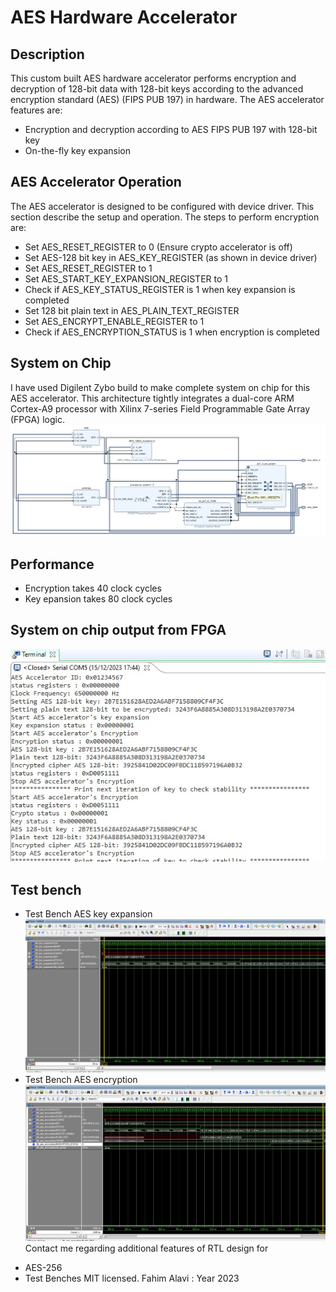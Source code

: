 # AES Hardware Accelerator 
## Description
This custom built AES hardware accelerator performs encryption and decryption of 128-bit data with 128-bit keys according to the advanced encryption standard (AES) (FIPS PUB 197) in hardware.
The AES accelerator features are:
* Encryption and decryption according to AES FIPS PUB 197 with 128-bit key
* On-the-fly key expansion
## AES Accelerator Operation
The AES accelerator is designed to be configured with device driver. This section describe the setup and operation. The steps to perform encryption are:
* Set AES_RESET_REGISTER to 0 (Ensure crypto accelerator is off)
* Set AES-128 bit key in AES_KEY_REGISTER (as shown in device driver) 
* Set AES_RESET_REGISTER to 1
* Set AES_START_KEY_EXPANSION_REGISTER to 1
* Check if AES_KEY_STATUS_REGISTER is 1 when key expansion is completed
* Set 128 bit plain text in AES_PLAIN_TEXT_REGISTER
* Set AES_ENCRYPT_ENABLE_REGISTER to 1
* Check if AES_ENCRYPTION_STATUS is 1 when encryption is completed
## System on Chip
I have used Digilent Zybo build to make complete system on chip for this AES accelerator. This architecture tightly integrates a dual-core ARM Cortex-A9 processor with Xilinx 7-series Field Programmable Gate Array (FPGA) logic.
![AES ACCELERATOR SOC DIAGRAM](https://github.com/fahimalavi/AES-Accelerator/blob/main/images/AES_ACCELERATOR_SOC_DIAGRAM.jpg?raw=true)
## Performance
* Encryption takes 40 clock cycles
* Key epansion takes 80 clock cycles
## System on chip output from FPGA
![Embedded_software_logs](https://github.com/fahimalavi/AES-Accelerator/blob/main/images/AES_128bit_Encryption_output.jpg?raw=true)
## Test bench
* Test Bench AES key expansion
![Test Bench](https://github.com/fahimalavi/AES-Accelerator/blob/main/images/key_expansion.jpg?raw=true)
* Test Bench AES encryption
![Test Bench](https://github.com/fahimalavi/AES-Accelerator/blob/main/images/encryption_simulation.jpg?raw=true)
Contact me regarding additional features of RTL design for
- AES-256
- Test Benches
MIT licensed.
Fahim Alavi : Year 2023

